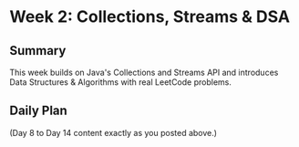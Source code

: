 # Week 2: Collections, Streams & DSA

## Summary

This week builds on Java's Collections and Streams API and introduces Data Structures & Algorithms with real LeetCode problems.

## Daily Plan

(Day 8 to Day 14 content exactly as you posted above.)
